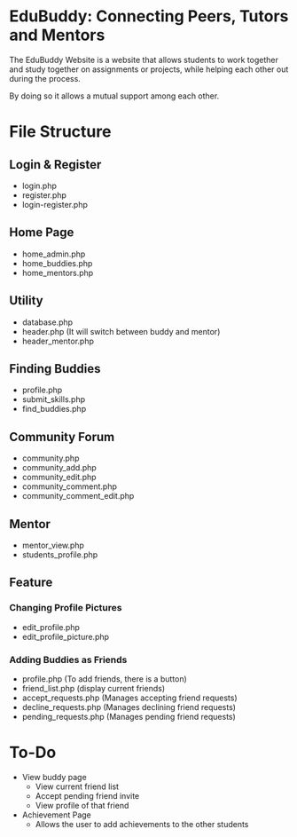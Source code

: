 # EduBuddy: Connecting Peers, Tutors and Mentors

The EduBuddy Website is a website that allows students to work together and study together on assignments or projects, while helping each other out during the process.

By doing so it allows a mutual support among each other.

# File Structure
## Login & Register
- login.php
- register.php
- login-register.php

## Home Page
- home_admin.php
- home_buddies.php
- home_mentors.php

## Utility
- database.php
- header.php (It will switch between buddy and mentor)
- header_mentor.php

## Finding Buddies
- profile.php
- submit_skills.php
- find_buddies.php

## Community Forum
- community.php
- community_add.php
- community_edit.php
- community_comment.php
- community_comment_edit.php

## Mentor
- mentor_view.php
- students_profile.php

## Feature
### Changing Profile Pictures
- edit_profile.php
- edit_profile_picture.php

### Adding Buddies as Friends
- profile.php (To add friends, there is a button)
- friend_list.php (display current friends)
- accept_requests.php (Manages accepting friend requests)
- decline_requests.php (Manages declining friend requests)
- pending_requests.php (Manages pending friend requests)

# To-Do
- View buddy page
    - View current friend list
    - Accept pending friend invite
    - View profile of that friend
- Achievement Page
    - Allows the user to add achievements to the other students